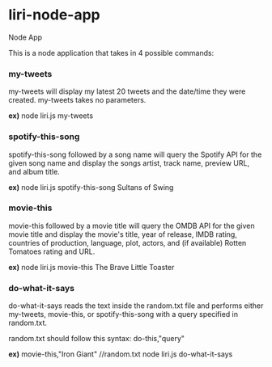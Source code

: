 # liri-node-app
Node App

This is a node application that takes in 4 possible commands:

<h3>my-tweets</h3>

my-tweets will display my latest 20 tweets and the date/time they were created. my-tweets takes no parameters.

<strong>ex)</strong> node liri.js my-tweets

<h3>spotify-this-song</h3>

spotify-this-song followed by a song name will query the Spotify API for the given song name and display the songs artist, track name, preview URL, and album title.

<strong>ex)</strong> node liri.js spotify-this-song Sultans of Swing

<h3>movie-this</h3>

movie-this followed by a movie title will query the OMDB API for the given movie title and display the movie's title, year of release, IMDB rating, countries of production, language, plot, actors, and (if available) Rotten Tomatoes rating and URL.

<strong>ex)</strong> node liri.js movie-this The Brave Little Toaster

<h3>do-what-it-says</h3>

do-what-it-says reads the text inside the random.txt file and performs either my-tweets, movie-this, or spotify-this-song with a query specified in random.txt.

random.txt should follow this syntax:
do-this,"query"

<strong>ex)</strong> movie-this,"Iron Giant"     //random.txt
node liri.js do-what-it-says
